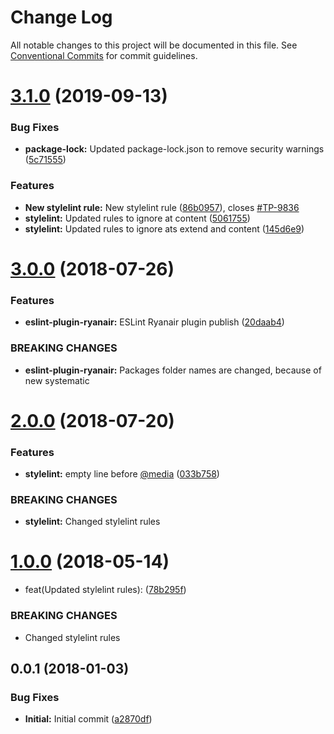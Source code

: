 # Change Log

All notable changes to this project will be documented in this file.
See [Conventional Commits](https://conventionalcommits.org) for commit guidelines.

# [3.1.0](https://github.com/ryanair/linters/compare/stylelint-config-ryanair@3.0.0...stylelint-config-ryanair@3.1.0) (2019-09-13)


### Bug Fixes

* **package-lock:** Updated package-lock.json to remove security warnings ([5c71555](https://github.com/ryanair/linters/commit/5c71555))


### Features

* **New stylelint rule:** New stylelint rule ([86b0957](https://github.com/ryanair/linters/commit/86b0957)), closes [#TP-9836](https://github.com/ryanair/linters/issues/TP-9836)
* **stylelint:** Updated rules to ignore at content ([5061755](https://github.com/ryanair/linters/commit/5061755))
* **stylelint:** Updated rules to ignore ats extend and content ([145d6e9](https://github.com/ryanair/linters/commit/145d6e9))





<a name="3.0.0"></a>
# [3.0.0](https://github.com/ryanair/linters/compare/stylelint-config-ryanair@2.0.0...stylelint-config-ryanair@3.0.0) (2018-07-26)


### Features

* **eslint-plugin-ryanair:** ESLint Ryanair plugin publish ([20daab4](https://github.com/ryanair/linters/commit/20daab4))


### BREAKING CHANGES

* **eslint-plugin-ryanair:** Packages folder names are changed, because of new systematic




<a name="2.0.0"></a>
# [2.0.0](https://github.com/ryanair/linters/compare/stylelint-config-ryanair@1.0.0...stylelint-config-ryanair@2.0.0) (2018-07-20)


### Features

* **stylelint:** empty line before [@media](https://github.com/media) ([033b758](https://github.com/ryanair/linters/commit/033b758))


### BREAKING CHANGES

* **stylelint:** Changed stylelint rules




<a name="1.0.0"></a>
# [1.0.0](https://github.com/ryanair/linters/compare/stylelint-config-ryanair@0.0.1...stylelint-config-ryanair@1.0.0) (2018-05-14)


* feat(Updated stylelint rules): ([78b295f](https://github.com/ryanair/linters/commit/78b295f))


### BREAKING CHANGES

* Changed stylelint rules




<a name="0.0.1"></a>
## 0.0.1 (2018-01-03)


### Bug Fixes

* **Initial:** Initial commit ([a2870df](https://github.com/ryanair/linters/commit/a2870df))

